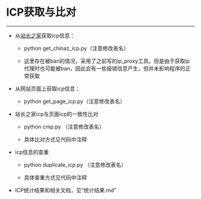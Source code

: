 # ICP获取与比对

------

* 从[站长之家](http://icp.chinaz.com)获取icp信息：

    * python get_chinaz_icp.py（注意修改表名）

    * 这里存在被ban的情况，采用了之前写的ip_proxy工具。但是由于获取ip代理时也可能被ban，因此会有一些报错信息产生，但并未影响程序的正常获取

* 从网站页面上获取icp信息：

    * python get_page_icp.py（注意修改表名）

* 站长之家icp与页面icp的一致性比对

    * python cmp.py （注意修改表名）

    * 具体比对方式见代码中注释

* icp信息的查重

    * python duplicate_icp.py （注意修改表名）

    * 具体查重方式见代码中注释


* ICP统计结果和相关文档，见“统计结果.md”
